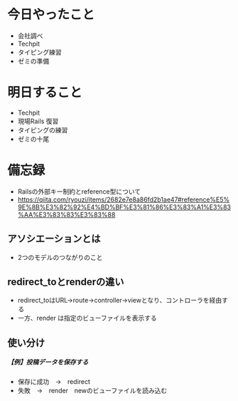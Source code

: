 # 今日やったこと
- 会社調べ
- Techpit
-  タイピング練習
-  ゼミの準備

# 明日すること
- Techpit
- 現場Rails 復習
- タイピングの練習
- ゼミの十尾

# 備忘録
- Railsの外部キー制約とreference型について
- https://qiita.com/ryouzi/items/2682e7e8a86fd2b1ae47#reference%E5%9E%8B%E3%82%92%E4%BD%BF%E3%81%86%E3%83%A1%E3%83%AA%E3%83%83%E3%83%88

## アソシエーションとは
- 2つのモデルのつながりのこと

## redirect_toとrenderの違い
- redirect_toはURL→route→controller→viewとなり、コントローラを経由する
- 一方、render は指定のビューファイルを表示する

## 使い分け
##### 【例】投稿データを保存する
- 保存に成功　→　redirect
- 失敗　→　render　newのビューファイルを読み込む
